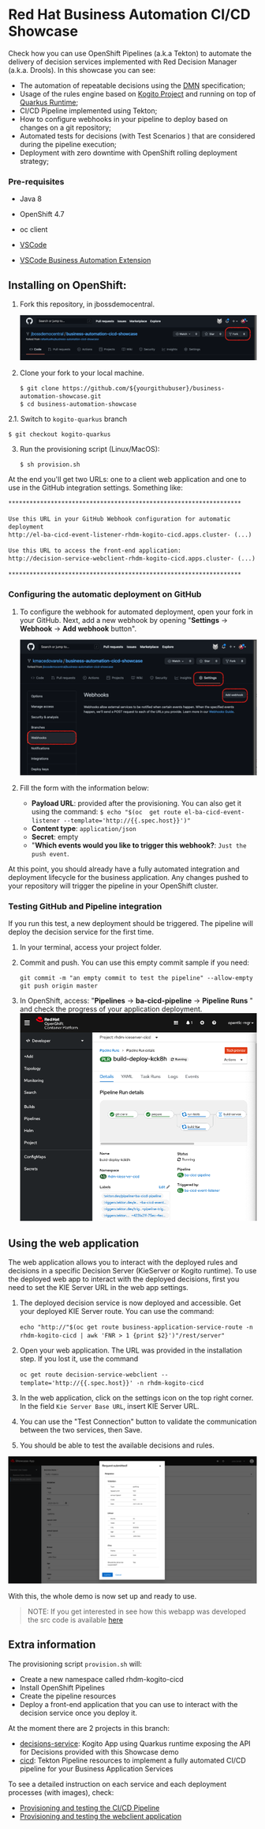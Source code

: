 # Red Hat Business Automation CI/CD Showcase

Check how you can use OpenShift Pipelines (a.k.a Tekton) to automate the delivery of decision services implemented with Red Decision Manager (a.k.a. Drools). In this showcase you can see:

* The automation of repeatable decisions using the [DMN](https://www.drools.org/learn/dmn.html) specification;
* Usage of the rules engine based on [Kogito Project](https://kogito.kie.org/) and running on top of [Quarkus Runtime](https://quarkus.io/);
* CI/CD Pipeline implemented using Tekton;
* How to configure webhooks in your pipeline to deploy based on changes on a git repository;
* Automated tests for decisions (with Test Scenarios ) that are considered during the pipeline execution;
* Deployment with zero downtime with OpenShift rolling deployment strategy;

### Pre-requisites

* Java 8

* OpenShift 4.7 

* oc client

* [VSCode](https://code.visualstudio.com/)

* [VSCode Business Automation Extension](https://marketplace.visualstudio.com/items?itemName=redhat.vscode-extension-red-hat-business-automation-bundle)

## Installing on OpenShift:

1. Fork this repository, in jbossdemocentral.

   ![Fork project](support/docs/images/github-fork-project.png?raw=true "Fork project")
   
2. Clone your fork to your local machine.

   ```
   $ git clone https://github.com/${yourgithubuser}/business-automation-showcase.git
   $ cd business-automation-showcase
   ```
2.1. Switch to `kogito-quarkus` branch

   ```
   $ git checkout kogito-quarkus
   ```

3. Run the provisioning script (Linux/MacOS): 

   ```
   $ sh provision.sh
   ```

At the end you'll get two URLs: one to a client web application and one to use in the GitHub integration settings. Something like:

```
******************************************************************

Use this URL in your GitHub Webhook configuration for automatic deployment
http://el-ba-cicd-event-listener-rhdm-kogito-cicd.apps.cluster- (...)

Use this URL to access the front-end application:
http://decision-service-webclient-rhdm-kogito-cicd.apps.cluster- (...)

******************************************************************
```

### Configuring the automatic deployment on GitHub

1. To configure the webhook for automated deployment, open your fork in your GitHub. Next, add a new webhook by opening "**Settings** -> **Webhook** -> **Add webhook** button".

   ![Add GitHub webhook](support/docs/images/github-new-webhook.png?raw=true "Add GitHub webhook")

1. Fill the form with the information below:
   * **Payload URL**:  provided after the provisioning. You can also get it using the command: `$ echo "$(oc  get route el-ba-cicd-event-listener --template='http://{{.spec.host}}')" `
   * **Content type**: `application/json`
   * **Secret**: empty
   * "**Which events would you like to trigger this webhook?**: `Just the push event`.

At this point, you should already have a fully automated integration and deployment lifecycle for the business application. Any changes pushed to your repository will trigger the pipeline in your OpenShift cluster.

### Testing GitHub and Pipeline integration

If you run this test, a new deployment should be triggered. The pipeline will deploy the decision service for the first time.

1. In your terminal, access your project folder. 

2. Commit and push. You can use this empty commit sample if you need:

   ```
   git commit -m "an empty commit to test the pipeline" --allow-empty
   git push origin master	
   ```

3. In OpenShift, access: "**Pipelines** -> **ba-cicd-pipeline** -> **Pipeline Runs** " and check the progress of your application deployment.
	![Pipeline progress](support/docs/images/ocp-demo-pipeline-run.png?raw=true "Pipeline progress")

## Using the web application

The web application allows you to interact with the deployed rules and decisions in a specific Decision Server (KieServer or Kogito runtime). To use the deployed web app to interact with the deployed decisions, first you need to set the KIE Server URL in the web app settings.

1. The deployed decision service is now deployed and accessible. Get your deployed KIE Server route. You can use the command: 

   `echo "http://"$(oc get route business-application-service-route -n rhdm-kogito-cicd | awk 'FNR > 1 {print $2}')"/rest/server"`

2. Open your web application. The URL was provided in the installation step. If you lost it, use the command 

   `oc get route decision-service-webclient --template='http://{{.spec.host}}' -n rhdm-kogito-cicd`

3. In the web application, click on the settings icon on the top right corner. In the field `Kie Server Base URL`, insert KIE Server URL. 
4. You can use the "Test Connection" button to validate the communication between the two services, then Save.
5. You should be able to test the available decisions and rules.

![Decision Result in Web app](support/docs/images/webapplication-dmn-result.png?raw=true "Decision Result in Web app")

With this, the whole demo is now set up and ready to use.

> NOTE: If you get interested in see how this webapp was developed the src code is available [here](https://github.com/rafaeltuelho/decision-service-webclient)

## Extra information

The provisioning script `provision.sh` will:

- Create a new namespace called rhdm-kogito-cicd
- Install OpenShift Pipelines
- Create the pipeline resources
- Deploy a front-end application that you can use to interact with the decision service once you deploy it.

At the moment there are 2 projects in this branch:

* [decisions-service](decisions-service/): Kogito App using Quarkus runtime exposing the API for Decisions provided with this Showcase demo
* [cicd](cicd/): Tekton Pipeline resources to implement a fully automated CI/CD pipeline for your Business Application Services

To see a detailed instruction on each service and each deployment processes (with images), check:

* [Provisioning and testing the CI/CD Pipeline](cicd/readme.md)
* [Provisioning and testing the webclient application](https://github.com/rafaeltuelho/decision-service-webclient/blob/main/README.md)
